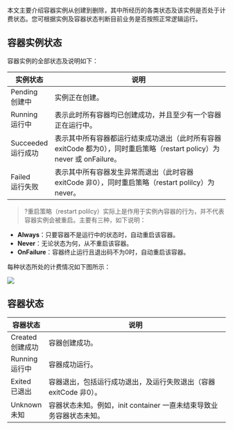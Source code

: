 
本文主要介绍容器实例从创建到删除，其中所经历的各类状态及该实例是否处于计费状态。您可根据实例及容器状态判断目前业务是否按照正常逻辑运行。

## 容器实例状态

容器实例的全部状态及说明如下：

| 实例状态 | 说明 | 
|----------------|---------|
| Pending<br>创建中| 实例正在创建。 |
| Running<br>运行中 | 表示此时所有容器均已创建成功，并且至少有一个容器正在运行中。 |
| Succeeded<br>运行成功 | 表示其中所有容器都运行结束成功退出（此时所有容器 exitCode 都为0），同时重启策略（restart policy）为 never 或 onFailure。 |
| Failed<br>运行失败 | 表示其中所有容器发生异常而退出（此时容器 exitCode 非0），同时重启策略（restart polilcy）为 never。 |

>?重启策略（restart polilcy）实际上是作用于实例內容器的行为，并不代表容器实例会被重启。主要有三种，如下说明：
- **Always**：只要容器不是运行中的状态时，自动重启该容器。
- **Never**：无论状态为何，从不重启该容器。
- **OnFailure**：容器终止运行且退出码不为0时，自动重启该容器。
 
每种状态所处的计费情况如下图所示：

![](https://main.qcloudimg.com/raw/057681f9bd16af19e1422f1b8a9c3725.png)

## 容器状态

| 容器状态 | 说明 | 
|---------|---------|
| Created<br>创建成功  | 容器创建成功。 |
| Running<br>运行中  | 容器成功运行。 |
| Exited<br>已退出  | 容器退出，包括运行成功退出，及运行失败退出（容器 exitCode 非0）。|
| Unknown<br>未知  | 容器状态未知。例如，init container 一直未结束导致业务容器状态未知。|
 
